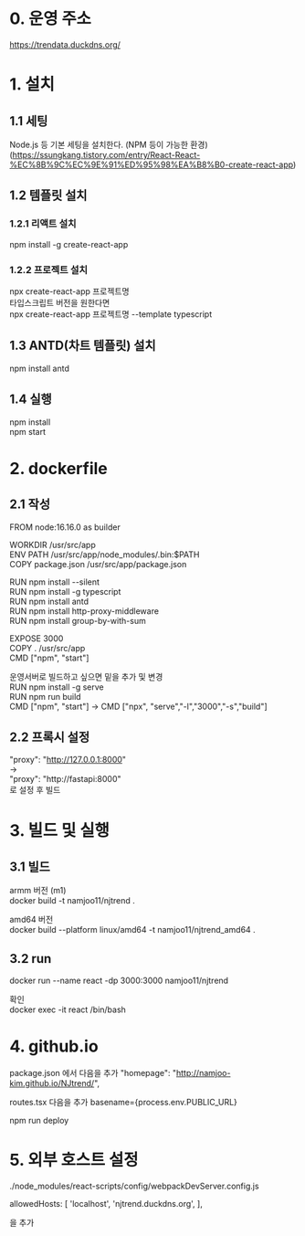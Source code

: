 # 0. 운영 주소
https://trendata.duckdns.org/

# 1. 설치
## 1.1 세팅
Node.js 등 기본 세팅을 설치한다. (NPM 등이 가능한 환경)  
(https://ssungkang.tistory.com/entry/React-React-%EC%8B%9C%EC%9E%91%ED%95%98%EA%B8%B0-create-react-app)

## 1.2 템플릿 설치
### 1.2.1 리액트 설치
npm install -g create-react-app
### 1.2.2 프로젝트 설치
npx create-react-app 프로젝트명  
타입스크립트 버전을 원한다면  
npx create-react-app 프로젝트명  --template typescript  

## 1.3 ANTD(차트 템플릿) 설치
npm install antd  

## 1.4 실행
npm install  
npm start  

# 2. dockerfile
## 2.1 작성
FROM node:16.16.0 as builder  

WORKDIR /usr/src/app  
ENV PATH /usr/src/app/node_modules/.bin:$PATH  
COPY package.json /usr/src/app/package.json  

RUN npm install --silent  
RUN npm install -g typescript  
RUN npm install antd   
RUN npm install http-proxy-middleware  
RUN npm install group-by-with-sum  


EXPOSE 3000  
COPY . /usr/src/app  
CMD ["npm", "start"]  

운영서버로 빌드하고 싶으면 밑을 추가 및 변경  
RUN npm install -g serve    
RUN npm run build  
CMD ["npm", "start"] -> CMD ["npx", "serve","-l","3000","-s","build"]  

## 2.2 프록시 설정   
"proxy": "http://127.0.0.1:8000"  
->  
"proxy": "http://fastapi:8000"  
로 설정 후 빌드

# 3. 빌드 및 실행
## 3.1 빌드
armm 버전 (m1)  
docker build -t namjoo11/njtrend .    

amd64 버전  
docker build --platform linux/amd64 -t namjoo11/njtrend_amd64 . 
## 3.2 run
docker run --name react -dp 3000:3000 namjoo11/njtrend  

확인   
docker exec -it react /bin/bash  

# 4. github.io
package.json 에서 다음을 추가
"homepage": "http://namjoo-kim.github.io/NJtrend/",  

routes.tsx 다음을 추가
basename={process.env.PUBLIC_URL}

npm run deploy

# 5. 외부 호스트 설정
./node_modules/react-scripts/config/webpackDevServer.config.js

allowedHosts: [
    'localhost',
    'njtrend.duckdns.org',
],

을 추가